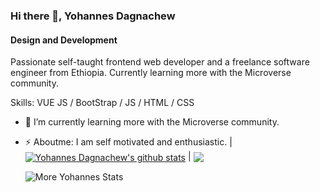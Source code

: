 ### Hi there 👋, Yohannes Dagnachew
#### Design and Development
 Passionate self-taught frontend  web developer and a freelance software engineer from Ethiopia. Currently learning more with the Microverse community.

Skills: VUE JS / BootStrap / JS / HTML / CSS

- 🔭 I’m currently learning more with the Microverse community.
 
- ⚡ Aboutme:  I am self motivated and enthusiastic.
|<a href="https://github.com/yohannesdagnachew/github-readme-stats"><img align="center" src="https://github-readme-stats.vercel.app/api?username=yohannesdagnachew&show_icons=true&include_all_commits=true&theme=blue-green&hide_border=true" alt="Yohannes Dagnachew's github stats" /></a> | <a href="https://github.com/yohannesdagnachew/github-readme-stats"><img align="center" src="https://github-readme-stats.vercel.app/api/top-langs/?username=yohannesdagnachew&layout=compact&theme=blue-green&hide_border=true" /></a> <p><img align="center" src="https://github-readme-streak-stats.herokuapp.com/?user=yohannesdagnachew&theme=blue-green" alt="More Yohannes Stats" /></p>
</a>
